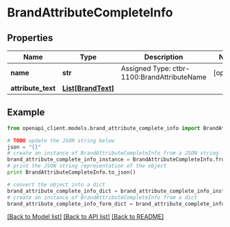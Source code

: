 # BrandAttributeCompleteInfo


## Properties
Name | Type | Description | Notes
------------ | ------------- | ------------- | -------------
**name** | **str** | Assigned Type: ctbr-1100:BrandAttributeName | [optional] 
**attribute_text** | [**List[BrandText]**](BrandText.md) |  | 

## Example

```python
from openapi_client.models.brand_attribute_complete_info import BrandAttributeCompleteInfo

# TODO update the JSON string below
json = "{}"
# create an instance of BrandAttributeCompleteInfo from a JSON string
brand_attribute_complete_info_instance = BrandAttributeCompleteInfo.from_json(json)
# print the JSON string representation of the object
print BrandAttributeCompleteInfo.to_json()

# convert the object into a dict
brand_attribute_complete_info_dict = brand_attribute_complete_info_instance.to_dict()
# create an instance of BrandAttributeCompleteInfo from a dict
brand_attribute_complete_info_form_dict = brand_attribute_complete_info.from_dict(brand_attribute_complete_info_dict)
```
[[Back to Model list]](../README.md#documentation-for-models) [[Back to API list]](../README.md#documentation-for-api-endpoints) [[Back to README]](../README.md)


